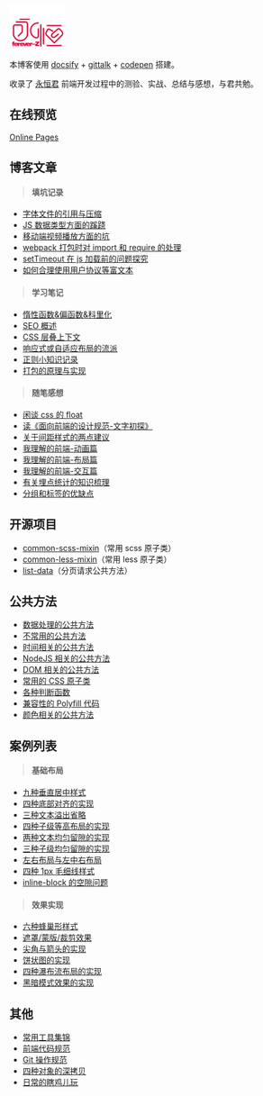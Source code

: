 <p></p>

<img src="favicon.png" width="100" style="margin:-4em 0 -1.5em" />

本博客使用 [docsify](https://docsify.js.org/#/?id=docsify) + [gittalk](https://github.com/gitalk/gitalk) + [codepen](https://codepen.io/forever-z-133/collections/popular/) 搭建。

收录了 [永恒君](https://github.com/forever-z-133) 前端开发过程中的测验、实战、总结与感想，与君共勉。

## 在线预览

[Online Pages](https://forever-z-133.github.io/demo-preview/)

## 博客文章

> #### 填坑记录

- [字体文件的引用与压缩](https://forever-z-133.github.io/demo-preview/#/./articles/填坑记录/字体文件的引用与压缩.md)
- [JS 数据类型方面的蹊跷](https://forever-z-133.github.io/demo-preview/#/./articles/填坑记录/JS%20数据类型方面的蹊跷.md)
- [移动端视频播放方面的坑](https://forever-z-133.github.io/demo-preview/#/./articles/填坑记录/移动端视频播放方面的坑.md)
- [webpack 打包时对 import 和 require 的处理](https://forever-z-133.github.io/demo-preview/#/./articles/填坑记录/webpack%20打包时对%20import%20和%20require%20的处理.md)
- [setTimeout 在 js 加载前的问题探究](https://forever-z-133.github.io/demo-preview/#/./articles/填坑记录/setTimeout%20在%20js%20加载前的问题探究.md)
- [如何合理使用用户协议等富文本](https://forever-z-133.github.io/demo-preview/#/./articles/填坑记录/如何合理使用用户协议等富文本.md)

> #### 学习笔记

- [惰性函数&偏函数&科里化](https://forever-z-133.github.io/demo-preview/#/./articles/学习笔记/惰性函数&偏函数&科里化.md)
- [SEO 概述](https://forever-z-133.github.io/demo-preview/#/./articles/学习笔记/SEO%20概述.md)
- [CSS 层叠上下文](https://forever-z-133.github.io/demo-preview/#/./articles/学习笔记/CSS%20层叠上下文.md)
- [响应式或自适应布局的流派](https://forever-z-133.github.io/demo-preview/#/./articles/学习笔记/响应式或自适应布局的流派.md)
- [正则小知识记录](https://forever-z-133.github.io/demo-preview/#/./articles/学习笔记/正则小知识记录.md)
- [打包的原理与实现](https://forever-z-133.github.io/demo-preview/#/./articles/学习笔记/打包的原理与实现.md)

> #### 随笔感想

- [闲谈 css 的 float](https://forever-z-133.github.io/demo-preview/#/./articles/随笔感想/闲谈%20css%20的%20float.md)
- [读《面向前端的设计规范-文字初探》](https://forever-z-133.github.io/demo-preview/#/./articles/随笔感想/读《面向前端的设计规范-文字初探》.md)
- [关于间距样式的两点建议](https://forever-z-133.github.io/demo-preview/#/./articles/随笔感想/关于间距样式的两点建议.md)
- [我理解的前端-动画篇](https://forever-z-133.github.io/demo-preview/#/./articles/随笔感想/我理解的前端动画.md)
- [我理解的前端-布局篇](https://forever-z-133.github.io/demo-preview/#/./articles/随笔感想/我理解的前端布局.md)
- [我理解的前端-交互篇](https://forever-z-133.github.io/demo-preview/#/./articles/随笔感想/我理解的前端交互.md)
- [有关埋点统计的知识梳理](https://forever-z-133.github.io/demo-preview/#/./articles/随笔感想/有关埋点统计的知识梳理.md)
- [分组和标签的优缺点](https://forever-z-133.github.io/demo-preview/#/./articles/随笔感想/分组和标签的优缺点.md)

## 开源项目

- [common-scss-mixin](https://www.npmjs.com/package/common-scss-mixin)（常用 scss 原子类）
- [common-less-mixin](https://www.npmjs.com/package/common-less-mixin)（常用 less 原子类）
- [list-data](https://www.npmjs.com/package/list-data)（分页请求公共方法）

## 公共方法

- [数据处理的公共方法](https://forever-z-133.github.io/demo-preview/#/./pages/function/someFunction.md)
- [不常用的公共方法](https://forever-z-133.github.io/demo-preview/#/./pages/function/otherFunction.md)
- [时间相关的公共方法](https://forever-z-133.github.io/demo-preview/#/./pages/function/dateFunction.md)
- [NodeJS 相关的公共方法](https://forever-z-133.github.io/demo-preview/#/./pagesfunction//nodeFunction.md)
- [DOM 相关的公共方法](https://forever-z-133.github.io/demo-preview/#/./pages/function/domFunction.md)
- [常用的 CSS 原子类](https://forever-z-133.github.io/demo-preview/#/./pages/function/someCSS.md)
- [各种判断函数](https://forever-z-133.github.io/demo-preview/#/./pages/function/someRegExp.md)
- [兼容性的 Polyfill 代码](https://forever-z-133.github.io/demo-preview/#/./pages/function/polyfillFunction.md)
- [颜色相关的公共方法](https://forever-z-133.github.io/demo-preview/#/./pages/function/colorFunction.md)

## 案例列表

> #### 基础布局

- [九种垂直居中样式](https://forever-z-133.github.io/demo-preview/#/./pages/layout/vertical-center.md)
- [四种底部对齐的实现](https://forever-z-133.github.io/demo-preview/#/./pages/layout/child-align-bottom.md)
- [三种文本溢出省略](https://forever-z-133.github.io/demo-preview/#/./pages/layout/text-overflow.md)
- [四种子级等高布局的实现](https://forever-z-133.github.io/demo-preview/#/./pages/layout/child-same-height.md)
- [两种文本均匀留隙的实现](https://forever-z-133.github.io/demo-preview/#/./pages/layout/text-align-justify.md)
- [三种子级均匀留隙的实现](https://forever-z-133.github.io/demo-preview/#/./pages/layout/child-align-justify.md)
- [左右布局与左中右布局](https://forever-z-133.github.io/demo-preview/#/./pages/layout/left-right-layout.md)
- [四种 1px 毛细线样式](https://forever-z-133.github.io/demo-preview/#/./pages/layout/1px-border.md)
- [inline-block 的空隙问题](https://forever-z-133.github.io/demo-preview/#/./pages/layout/inline-block-spacing.md)

> #### 效果实现

- [六种蜂巢形样式](https://forever-z-133.github.io/demo-preview/#/./pages/effect/honeycomb.md)
- [遮罩/蒙版/裁剪效果](https://forever-z-133.github.io/demo-preview/#/./pages/effect/css-mask.md)
- [尖角与箭头的实现](https://forever-z-133.github.io/demo-preview/#/./pages/effect/css-arrow.md)
- [饼状图的实现](https://forever-z-133.github.io/demo-preview/#/./pages/effect/css-pie.md)
- [四种瀑布流布局的实现](https://forever-z-133.github.io/demo-preview/#/./pages/effect/masonry.md)
- [黑暗模式效果的实现](https://forever-z-133.github.io/demo-preview/#/./pages/effect/dark-mode.md)

## 其他

- [常用工具集锦](https://forever-z-133.github.io/demo-preview/#/./pages/others/tools.md)
- [前端代码规范](https://forever-z-133.github.io/demo-preview/#/./pages/doc/前端代码规范.md)
- [Git 操作规范](https://forever-z-133.github.io/demo-preview/#/./pages/doc/Git%20操作规范.md)
- [四种对象的深拷贝](https://forever-z-133.github.io/demo-preview/#/./pages/others/deep-clone.md)
- [日常的瞎鸡儿玩](https://forever-z-133.github.io/demo-preview/#/./pages/others/others.md)
